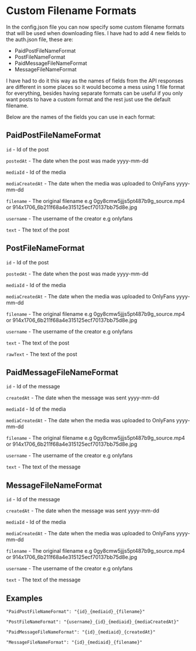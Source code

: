 ﻿---
sidebar_position: 3
---

# Custom Filename Formats

In the config.json file you can now specify some custom filename formats that will be used when downloading files. I have had to add 4 new fields to the auth.json file, these are:

- PaidPostFileNameFormat
- PostFileNameFormat
- PaidMessageFileNameFormat
- MessageFileNameFormat

I have had to do it this way as the names of fields from the API responses are different in some places
so it would become a mess using 1 file format for everything, besides having separate formats can be useful if you only
want posts to have a custom format and the rest just use the default filename.

Below are the names of the fields you can use in each format:

## PaidPostFileNameFormat

`id` - Id of the post

`postedAt` - The date when the post was made yyyy-mm-dd

`mediaId` - Id of the media

`mediaCreatedAt` - The date when the media was uploaded to OnlyFans yyyy-mm-dd

`filename` - The original filename e.g 0gy8cmw5jjjs5pt487b9g_source.mp4 or 914x1706_6b211f68a4e315125ecf70137bb75d8e.jpg

`username` - The username of the creator e.g onlyfans

`text` - The text of the post

## PostFileNameFormat

`id` - Id of the post

`postedAt` - The date when the post was made yyyy-mm-dd

`mediaId` - Id of the media

`mediaCreatedAt` - The date when the media was uploaded to OnlyFans yyyy-mm-dd

`filename` - The original filename e.g 0gy8cmw5jjjs5pt487b9g_source.mp4 or 914x1706_6b211f68a4e315125ecf70137bb75d8e.jpg

`username` - The username of the creator e.g onlyfans

`text` - The text of the post

`rawText` - The text of the post

## PaidMessageFileNameFormat

`id` - Id of the message

`createdAt` - The date when the message was sent yyyy-mm-dd

`mediaId` - Id of the media

`mediaCreatedAt` - The date when the media was uploaded to OnlyFans yyyy-mm-dd

`filename` - The original filename e.g 0gy8cmw5jjjs5pt487b9g_source.mp4 or 914x1706_6b211f68a4e315125ecf70137bb75d8e.jpg

`username` - The username of the creator e.g onlyfans

`text` - The text of the message

## MessageFileNameFormat

`id` - Id of the message

`createdAt` - The date when the message was sent yyyy-mm-dd

`mediaId` - Id of the media

`mediaCreatedAt` - The date when the media was uploaded to OnlyFans yyyy-mm-dd

`filename` - The original filename e.g 0gy8cmw5jjjs5pt487b9g_source.mp4 or 914x1706_6b211f68a4e315125ecf70137bb75d8e.jpg

`username` - The username of the creator e.g onlyfans

`text` - The text of the message

## Examples

`"PaidPostFileNameFormat": "{id}_{mediaid}_{filename}"`

`"PostFileNameFormat": "{username}_{id}_{mediaid}_{mediaCreatedAt}"`

`"PaidMessageFileNameFormat": "{id}_{mediaid}_{createdAt}"`

`"MessageFileNameFormat": "{id}_{mediaid}_{filename}"`
